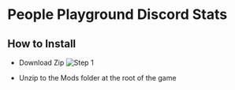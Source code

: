 # People Playground Discord Stats

## How to Install

* Download Zip
![Step 1](https://media.discordapp.net/attachments/996855135164702760/1006277762086092890/unknown.png, "1")

* Unzip to the Mods folder at the root of the game
